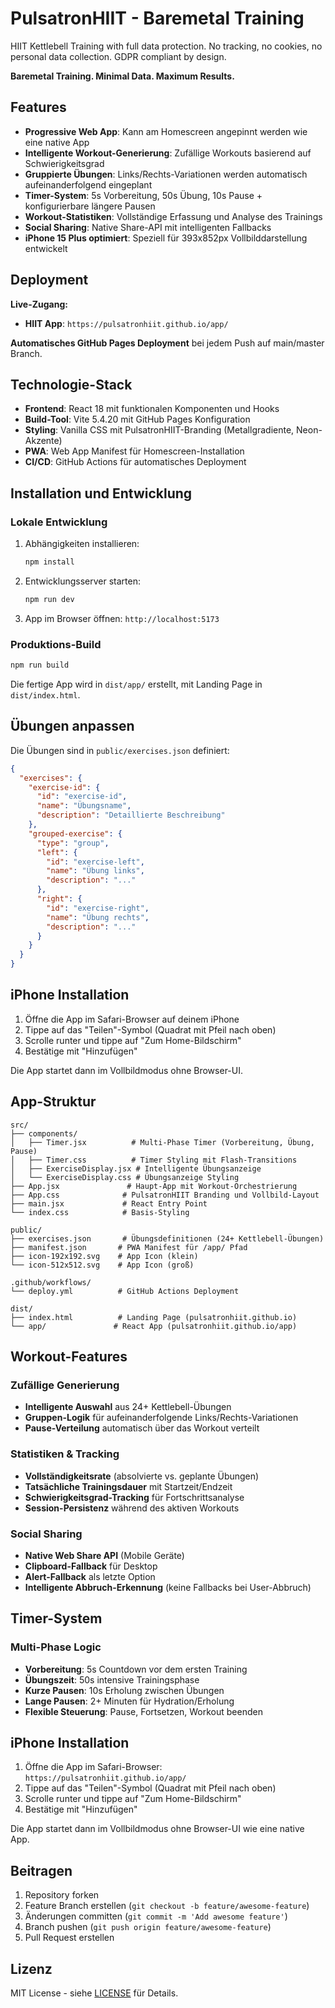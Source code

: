 # PulsatronHIIT - Baremetal Training

HIIT Kettlebell Training with full data protection. No tracking, no cookies, no personal data collection. GDPR compliant by design.

**Baremetal Training. Minimal Data. Maximum Results.**

## Features

- **Progressive Web App**: Kann am Homescreen angepinnt werden wie eine native App
- **Intelligente Workout-Generierung**: Zufällige Workouts basierend auf Schwierigkeitsgrad
- **Gruppierte Übungen**: Links/Rechts-Variationen werden automatisch aufeinanderfolgend eingeplant
- **Timer-System**: 5s Vorbereitung, 50s Übung, 10s Pause + konfigurierbare längere Pausen
- **Workout-Statistiken**: Vollständige Erfassung und Analyse des Trainings
- **Social Sharing**: Native Share-API mit intelligenten Fallbacks
- **iPhone 15 Plus optimiert**: Speziell für 393x852px Vollbilddarstellung entwickelt

## Deployment

**Live-Zugang:**
- **HIIT App**: `https://pulsatronhiit.github.io/app/`

**Automatisches GitHub Pages Deployment** bei jedem Push auf main/master Branch.

## Technologie-Stack

- **Frontend**: React 18 mit funktionalen Komponenten und Hooks
- **Build-Tool**: Vite 5.4.20 mit GitHub Pages Konfiguration
- **Styling**: Vanilla CSS mit PulsatronHIIT-Branding (Metallgradiente, Neon-Akzente)
- **PWA**: Web App Manifest für Homescreen-Installation
- **CI/CD**: GitHub Actions für automatisches Deployment

## Installation und Entwicklung

### Lokale Entwicklung

1. Abhängigkeiten installieren:
   ```bash
   npm install
   ```

2. Entwicklungsserver starten:
   ```bash
   npm run dev
   ```

3. App im Browser öffnen: `http://localhost:5173`

### Produktions-Build

```bash
npm run build
```

Die fertige App wird in `dist/app/` erstellt, mit Landing Page in `dist/index.html`.


## Übungen anpassen

Die Übungen sind in `public/exercises.json` definiert:

```json
{
  "exercises": {
    "exercise-id": {
      "id": "exercise-id",
      "name": "Übungsname", 
      "description": "Detaillierte Beschreibung"
    },
    "grouped-exercise": {
      "type": "group",
      "left": {
        "id": "exercise-left",
        "name": "Übung links",
        "description": "..."
      },
      "right": {
        "id": "exercise-right", 
        "name": "Übung rechts",
        "description": "..."
      }
    }
  }
}
```

## iPhone Installation

1. Öffne die App im Safari-Browser auf deinem iPhone
2. Tippe auf das "Teilen"-Symbol (Quadrat mit Pfeil nach oben)
3. Scrolle runter und tippe auf "Zum Home-Bildschirm"
4. Bestätige mit "Hinzufügen"

Die App startet dann im Vollbildmodus ohne Browser-UI.

## App-Struktur

```
src/
├── components/
│   ├── Timer.jsx          # Multi-Phase Timer (Vorbereitung, Übung, Pause)
│   ├── Timer.css          # Timer Styling mit Flash-Transitions
│   ├── ExerciseDisplay.jsx # Intelligente Übungsanzeige
│   └── ExerciseDisplay.css # Übungsanzeige Styling
├── App.jsx               # Haupt-App mit Workout-Orchestrierung
├── App.css              # PulsatronHIIT Branding und Vollbild-Layout
├── main.jsx             # React Entry Point
└── index.css            # Basis-Styling

public/
├── exercises.json       # Übungsdefinitionen (24+ Kettlebell-Übungen)
├── manifest.json       # PWA Manifest für /app/ Pfad
├── icon-192x192.svg    # App Icon (klein)
└── icon-512x512.svg    # App Icon (groß)

.github/workflows/
└── deploy.yml          # GitHub Actions Deployment

dist/
├── index.html          # Landing Page (pulsatronhiit.github.io)
└── app/               # React App (pulsatronhiit.github.io/app)
```

## Workout-Features

### Zufällige Generierung
- **Intelligente Auswahl** aus 24+ Kettlebell-Übungen
- **Gruppen-Logik** für aufeinanderfolgende Links/Rechts-Variationen
- **Pause-Verteilung** automatisch über das Workout verteilt

### Statistiken & Tracking
- **Vollständigkeitsrate** (absolvierte vs. geplante Übungen)
- **Tatsächliche Trainingsdauer** mit Startzeit/Endzeit
- **Schwierigkeitsgrad-Tracking** für Fortschrittsanalyse
- **Session-Persistenz** während des aktiven Workouts

### Social Sharing
- **Native Web Share API** (Mobile Geräte)
- **Clipboard-Fallback** für Desktop
- **Alert-Fallback** als letzte Option
- **Intelligente Abbruch-Erkennung** (keine Fallbacks bei User-Abbruch)

## Timer-System

### Multi-Phase Logic
- **Vorbereitung**: 5s Countdown vor dem ersten Training
- **Übungszeit**: 50s intensive Trainingsphase
- **Kurze Pausen**: 10s Erholung zwischen Übungen
- **Lange Pausen**: 2+ Minuten für Hydration/Erholung
- **Flexible Steuerung**: Pause, Fortsetzen, Workout beenden


## iPhone Installation

1. Öffne die App im Safari-Browser: `https://pulsatronhiit.github.io/app/`
2. Tippe auf das "Teilen"-Symbol (Quadrat mit Pfeil nach oben)
3. Scrolle runter und tippe auf "Zum Home-Bildschirm"
4. Bestätige mit "Hinzufügen"

Die App startet dann im Vollbildmodus ohne Browser-UI wie eine native App.


## Beitragen

1. Repository forken
2. Feature Branch erstellen (`git checkout -b feature/awesome-feature`)
3. Änderungen committen (`git commit -m 'Add awesome feature'`)
4. Branch pushen (`git push origin feature/awesome-feature`)
5. Pull Request erstellen

## Lizenz

MIT License - siehe [LICENSE](LICENSE) für Details.

